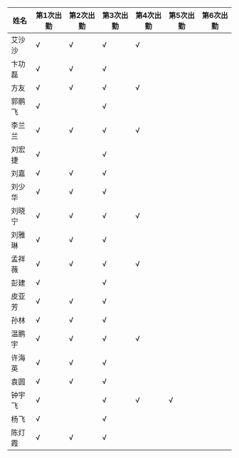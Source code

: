 |姓名| 第1次出勤|第2次出勤|第3次出勤|第4次出勤|第5次出勤|第6次出勤|
|----|----|----|----|----|----|----|
|艾沙沙|√|√|√|√||||||
|卞功磊|√|√|√||||||
|方友|√|√|√|√|||||||
|郭鹏飞|√||√|||||||
|李兰兰|√|√|√|√||||||
|刘宏捷|√||√|||||||
|刘嘉|√|√|√|||||||
|刘少华|√|√|√|||||||
|刘晓宁|√|√|√|√||||||
|刘雅琳|√|√|√||||||||
|孟祥薇|√|√|√|√|||||||
|彭建|√||√|||||||
|皮亚芳|√|√|√||||||||
|孙林|√|√|√||||||||
|温鹏宇|√|√|√|√|||||||
|许海英|√|√|√||||||||
|袁圆|√|√|√|||||||
|钟宇飞|√||√|√|√|||||
|杨飞|√||√|||||||
|陈灯霞|√|√|√|||||||
